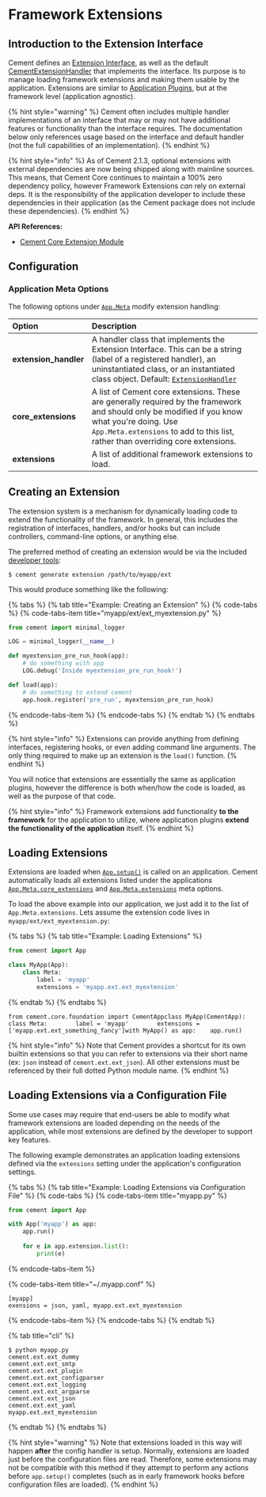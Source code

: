 # Framework Extensions

## Introduction to the Extension Interface

Cement defines an [Extension Interface](https://cement.readthedocs.io/en/2.99/api/core/extension/#cement.core.extension.ExtensionInterface), as well as the default [CementExtensionHandler](https://cement.readthedocs.io/en/2.99/api/core/extension/#cement.core.extension.ExtensionHandler) that implements the interface. Its purpose is to manage loading framework extensions and making them usable by the application. Extensions are similar to [Application Plugins](plugins.md), but at the framework level \(application agnostic\).

{% hint style="warning" %}
Cement often includes multiple handler implementations of an interface that may or may not have additional features or functionality than the interface requires.  The documentation below only references usage based on the interface and default handler \(not the full capabilities of an implementation\).
{% endhint %}

{% hint style="info" %}
As of Cement 2.1.3, optional extensions with external dependencies are now being shipped along with mainline sources. This means, that Cement Core continues to maintain a 100% zero dependency policy, however Framework Extensions _can_ rely on external deps. It is the responsibility of the application developer to include these dependencies in their application \(as the Cement package does not include these dependencies\).
{% endhint %}



**API References:**

* [Cement Core Extension Module](https://cement.readthedocs.io/en/2.99/api/core/extension)

## Configuration

### Application Meta Options

The following options under [`App.Meta`](https://cement.readthedocs.io/en/2.99/api/core/foundation/#cement.core.foundation.App.Meta) modify extension handling:

| **Option** | **Description** |
| :--- | :--- |
| **extension\_handler** | A handler class that implements the Extension Interface.  This can be a string \(label of a registered handler\), an uninstantiated class, or an instantiated class object.  Default: [`ExtensionHandler`](https://cement.readthedocs.io/en/2.99/api/core/extension/#cement.core.extension.ExtensionHandler) |
| **core\_extensions** | A list of Cement core extensions.  These are generally required by the framework and should only be modified if you know what you're doing.  Use `App.Meta.extensions` to add to this list, rather than overriding core extensions. |
| **extensions** | A list of additional framework extensions to load. |

## Creating an Extension

The extension system is a mechanism for dynamically loading code to extend the functionality of the framework. In general, this includes the registration of interfaces, handlers, and/or hooks but can include controllers, command-line options, or anything else.

The preferred method of creating an extension would be via the included [developer tools](../getting-started/developer-tools.md):

```text
$ cement generate extension /path/to/myapp/ext
```

This would produce something like the following:

{% tabs %}
{% tab title="Example: Creating an Extension" %}
{% code-tabs %}
{% code-tabs-item title="myapp/ext/ext\_myextension.py" %}
```python
from cement import minimal_logger

LOG = minimal_logger(__name__)

def myextension_pre_run_hook(app):
    # do something with app
    LOG.debug('Inside myextension_pre_run_hook!')

def load(app):
    # do something to extend cement
    app.hook.register('pre_run', myextension_pre_run_hook)
```
{% endcode-tabs-item %}
{% endcode-tabs %}
{% endtab %}
{% endtabs %}

{% hint style="info" %}
Extensions can provide anything from defining interfaces, registering hooks, or even adding command line arguments.  The only thing required to make up an extension is the `load()` function.
{% endhint %}

You will notice that extensions are essentially the same as application plugins, however the difference is both when/how the code is loaded, as well as the purpose of that code. 

{% hint style="info" %}
Framework extensions add functionality **to the framework** for the application to utilize, where application plugins **extend the functionality of the application** itself.
{% endhint %}

## Loading Extensions

Extensions are loaded when [`App.setup()`](http://cement.readthedocs.io/en/2.99/api/core/foundation/#cement.core.foundation.App.setup) is called on an application. Cement automatically loads all extensions listed under the applications [`App.Meta.core_extensions`](http://cement.readthedocs.io/en/2.99/api/core/foundation/#cement.core.foundation.App.Meta.core_extensions) and [`App.Meta.extensions`](http://cement.readthedocs.io/en/2.99/api/core/foundation/#cement.core.foundation.App.Meta.extensions) meta options.

To load the above example into our application, we just add it to the list of `App.Meta.extensions`. Lets assume the extension code lives in `myapp/ext/ext_myextension.py`:

{% tabs %}
{% tab title="Example: Loading Extensions" %}
```python
from cement import App

class MyApp(App):
    class Meta:
        label = 'myapp'
        extensions = 'myapp.ext.ext_myextension'
```
{% endtab %}
{% endtabs %}

```text
from cement.core.foundation import CementApp​class MyApp(CementApp):    class Meta:        label = 'myapp'        extensions = ['myapp.ext.ext_something_fancy']​with MyApp() as app:    app.run()
```

{% hint style="info" %}
Note that Cement provides a shortcut for its own builtin extensions so that you can refer to extensions via their short name \(ex: `json` instead of `cement.ext.ext_json`\).  All other extensions must be referenced by their full dotted Python module name.
{% endhint %}

## Loading Extensions via a Configuration File

Some use cases may require that end-users be able to modify what framework extensions are loaded depending on the needs of the application, while most extensions are defined by the developer to support key features.

The following example demonstrates an application loading extensions defined via the `extensions` setting under the application's configuration settings.

{% tabs %}
{% tab title="Example: Loading Extensions via Configuration File" %}
{% code-tabs %}
{% code-tabs-item title="myapp.py" %}
```python
from cement import App

with App('myapp') as app:
    app.run()
    
    for e in app.extension.list():
        print(e)
```
{% endcode-tabs-item %}

{% code-tabs-item title="~/.myapp.conf" %}
```
[myapp]
exensions = json, yaml, myapp.ext.ext_myextension
```
{% endcode-tabs-item %}
{% endcode-tabs %}
{% endtab %}

{% tab title="cli" %}
```text
$ python myapp.py
cement.ext.ext_dummy
cement.ext.ext_smtp
cement.ext.ext_plugin
cement.ext.ext_configparser
cement.ext.ext_logging
cement.ext.ext_argparse
cement.ext.ext_json
cement.ext.ext_yaml
myapp.ext.ext_myextension
```
{% endtab %}
{% endtabs %}

{% hint style="warning" %}
Note that extensions loaded in this way will happen **after** the config handler is setup. Normally, extensions are loaded just before the configuration files are read. Therefore, some extensions may not be compatible with this method if they attempt to perform any actions before `app.setup()` completes \(such as in early framework hooks before configuration files are loaded\).
{% endhint %}

